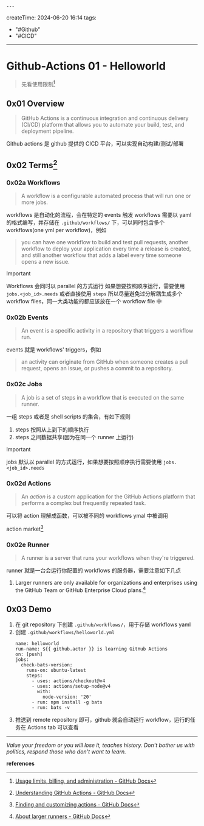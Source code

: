 	---
createTime: 2024-06-20 16:14
tags:
  - "#Github"
  - "#CICD"
---

# Github-Actions 01 - Helloworld

> 先看使用限制[^4]

## 0x01 Overview

> GitHub Actions is a continuous integration and continuous delivery (CI/CD) platform that allows you to automate your build, test, and deployment pipeline.

Github actions 是 github 提供的 CICD 平台，可以实现自动构建/测试/部署

## 0x02 Terms[^1]

### 0x02a Workflows

> A workflow is a configurable automated process that will run one or more jobs.

workflows 是自动化的流程，会在特定的 events 触发
workflows 需要以 yaml 的格式编写，并存储在 `.github/workflows/` 下，可以同时包含多个 workflows(one yml per workflow)，例如

> you can have one workflow to build and test pull requests, another workflow to deploy your application every time a release is created, and still another workflow that adds a label every time someone opens a new issue.

> [!important] 
> Workflows 会同时以 parallel 的方式运行
> 如果想要按照顺序运行，需要使用 `jobs.<job_id>.needs` 或者直接使用 `steps`
> 所以尽量避免过分解耦生成多个 workflow files，同一大类功能的都应该放在一个 workflow file 中

### 0x02b Events

> An event is a specific activity in a repository that triggers a workflow run.

events 就是 workflows' triggers，例如

>  an activity can originate from GitHub when someone creates a pull request, opens an issue, or pushes a commit to a repository.

### 0x02c Jobs

> A job is a set of steps in a workflow that is executed on the same runner.

一组 steps 或者是 shell scripts 的集合，有如下规则
1. steps 按照从上到下的顺序执行
2. steps 之间数据共享(因为在同一个 runner 上运行)

> [!important]
> jobs 默认以 parallel 的方式运行，如果想要按照顺序执行需要使用 `jobs.<job_id>.needs`

### 0x02d Actions

> An *action* is a custom application for the GitHub Actions platform that performs a complex but frequently repeated task.

可以将 action 理解成函数，可以被不同的 workflows ymal 中被调用

action market[^3]

### 0x02e Runner

> A runner is a server that runs your workflows when they're triggered.

runner 就是一台会运行你配置的 workflows 的服务器，需要注意如下几点
1. Larger runners are only available for organizations and enterprises using the GitHub Team or GitHub Enterprise Cloud plans.[^2]


## 0x03 Demo

1. 在 git repository 下创建 `.github/workflows/`，用于存储 workflows yaml
2. 创建 `.github/workflows/helloworld.yml`
	```
	name: helloworld
	run-name: ${{ github.actor }} is learning GitHub Actions
	on: [push]
	jobs:
	  check-bats-version:
	    runs-on: ubuntu-latest
	    steps:
	      - uses: actions/checkout@v4
	      - uses: actions/setup-node@v4
	        with:
	          node-version: '20'
	      - run: npm install -g bats
	      - run: bats -v
	
	```
3. 推送到 remote repository 即可，github 就会自动运行 workflow，运行的任务在 Actions tab 可以查看


---
*Value your freedom or you will lose it, teaches history. Don't bother us with politics, respond those who don't want to learn.*

**references**

[^1]:[Understanding GitHub Actions - GitHub Docs](https://docs.github.com/en/actions/learn-github-actions/understanding-github-actions)
[^2]:[About larger runners - GitHub Docs](https://docs.github.com/en/actions/using-github-hosted-runners/about-larger-runners/about-larger-runners)
[^3]:[Finding and customizing actions - GitHub Docs](https://docs.github.com/en/actions/learn-github-actions/finding-and-customizing-actions)
[^4]:[Usage limits, billing, and administration - GitHub Docs](https://docs.github.com/en/actions/learn-github-actions/usage-limits-billing-and-administration)
